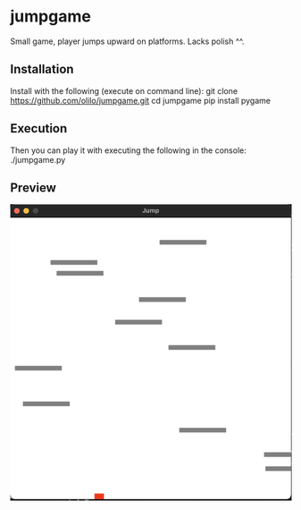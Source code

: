 # jumpgame
Small game, player jumps upward on platforms. Lacks polish ^^.

## Installation
Install with the following (execute on command line):
git clone https://github.com/olilo/jumpgame.git
cd jumpgame
pip install pygame

## Execution
Then you can play it with executing the following in the console:
./jumpgame.py

## Preview
![Screenshot of Game](screenshot.png)

